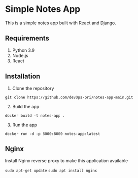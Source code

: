 # Simple Notes App
This is a simple notes app built with React and Django.

## Requirements
1. Python 3.9
2. Node.js
3. React

## Installation
1. Clone the repository
```
git clone https://github.com/devOps-pri/notes-app-main.git
```

2. Build the app
```
docker build -t notes-app .
```


3. Run the app
```
docker run -d -p 8000:8000 notes-app:latest
```


## Nginx

Install Nginx reverse proxy to make this application available

`sudo apt-get update`
`sudo apt install nginx`
